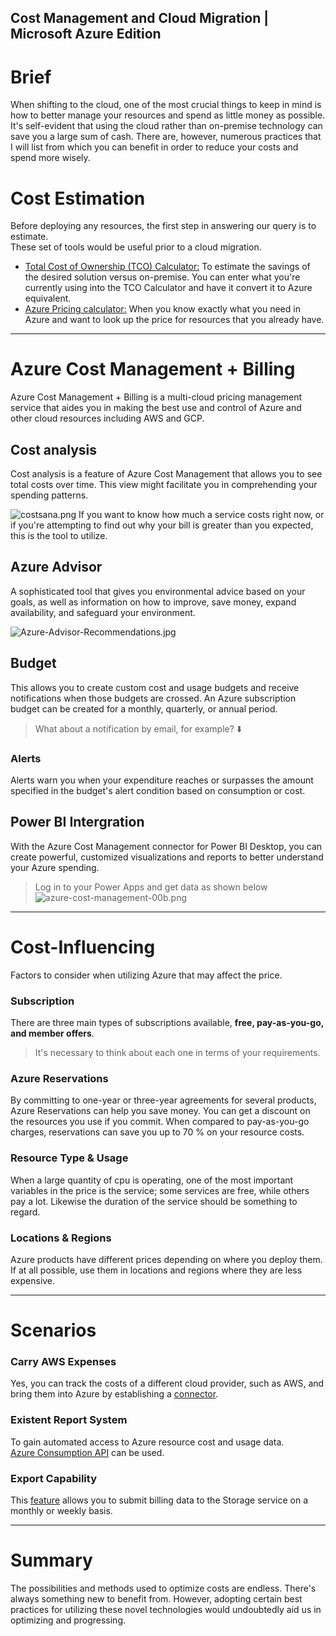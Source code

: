 ## Cost Management and Cloud Migration | Microsoft Azure Edition




# Brief
When shifting to the cloud, one of the most crucial things to keep in mind is how to better manage your resources and spend as little money as possible.
It's self-evident that using the cloud rather than on-premise technology can save you a large sum of cash.
There are, however, numerous practices that I will list from which you can benefit in order to reduce your costs and spend more wisely.

# Cost Estimation
Before deploying any resources, the first step in answering our query is to estimate.<br>
These set of tools would be useful prior to a cloud migration.

- [Total Cost of Ownership (TCO) Calculator:](https://azure.microsoft.com/en-us/pricing/tco/calculator/) To estimate the savings of the desired solution versus on-premise. You can enter what you're currently using into the TCO Calculator and have it convert it to Azure equivalent.
- [Azure Pricing calculator:](https://azure.microsoft.com/fr-fr/pricing/calculator/)
When you know exactly what you need in Azure and want to look up the price for resources that you already have.

---

# Azure Cost Management + Billing
Azure Cost Management + Billing is a multi-cloud pricing management service that aides you in making the best use and control of Azure and other cloud resources including AWS and GCP.

## Cost analysis
Cost analysis is a feature of Azure Cost Management that allows you to see total costs over time. This view might facilitate you in comprehending your spending patterns.

![costsana.png](https://cdn.hashnode.com/res/hashnode/image/upload/v1654637990371/JRa_yvM9U.png)
If you want to know how much a service costs right now, or if you're attempting to find out why your bill is greater than you expected, this is the tool to utilize.

## Azure Advisor 
A sophisticated tool that gives you environmental advice based on your goals, as well as information on how to improve, save money, expand availability, and safeguard your environment. 

![Azure-Advisor-Recommendations.jpg](https://cdn.hashnode.com/res/hashnode/image/upload/v1654638337828/EsD11TO-q.jpg)
## Budget
This allows you to create custom cost and usage budgets and receive notifications when those budgets are crossed.
An Azure subscription budget can be created for a monthly, quarterly, or annual period.

> What about a notification by email, for example? ⬇️

### Alerts
Alerts warn you when your expenditure reaches or surpasses the amount specified in the budget's alert condition based on consumption or cost.

## Power BI Intergration
With the Azure Cost Management connector for Power BI Desktop, you can create powerful, customized visualizations and reports to better understand your Azure spending.


> Log in to your Power Apps and get data as shown below
![azure-cost-management-00b.png](https://cdn.hashnode.com/res/hashnode/image/upload/v1654638943794/p_QKucQjb.png)


---

# Cost-Influencing 
Factors to consider when utilizing Azure that may affect the price.
 ### Subscription 
There are three main types of subscriptions available, **free, pay-as-you-go, and member offers**.
> It's necessary to think about each one in terms of your requirements.

 ### Azure Reservations
By committing to one-year or three-year agreements for several products, Azure Reservations can help you save money. You can get a discount on the resources you use if you commit. When compared to pay-as-you-go charges, reservations can save you up to 70 % on your resource costs.

 ### Resource Type & Usage
When a large quantity of cpu is operating, one of the most important variables in the price is the service; some services are free, while others pay a lot. Likewise the duration of the service should be something to regard.

### Locations & Regions
Azure products have different prices depending on where you deploy them. If at all possible, use them in locations and regions where they are less expensive.

---

# Scenarios
### Carry AWS Expenses
Yes, you can track the costs of a different cloud provider, such as AWS, and bring them into Azure by establishing a [connector](https://docs.microsoft.com/en-us/azure/cost-management-billing/costs/aws-integration-set-up-configure).

### Existent Report System
To gain automated access to Azure resource cost and usage data. 
<br> [Azure Consumption API](https://docs.microsoft.com/en-us/azure/cost-management-billing/manage/consumption-api-overview) can be used.


### Export Capability
This [feature](https://docs.microsoft.com/en-us/azure/cost-management-billing/costs/tutorial-export-acm-data?tabs=azure-portal) allows you to submit billing data to the Storage service on a monthly or weekly basis.


---


# Summary
The possibilities and methods used to optimize costs are endless. There's always something new to benefit from. However, adopting certain best practices for utilizing these novel technologies would undoubtedly aid us in optimizing and progressing.












